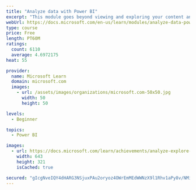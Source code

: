 ```yaml
---
title: "Analyze data with Power BI"
excerpt: "This module goes beyond viewing and exploring your content and explains how to interact with it by working with reports and dashboards to uncover and share new business insights."
webUrl: https://docs.microsoft.com/en-us/learn/modules/analyze-data-power-bi/
type: course
price: Free
length: PT60M
ratings:
  count: 6110
  average: 4.6972175
heat: 55

provider:
  name: Microsoft Learn
  domain: microsoft.com
  images:
    - url: /assets/images/organizations/microsoft.com-50x50.jpg
      width: 50
      height: 50

levels:
  - Beginner

topics:
  - Power BI

images:
  - url: https://docs.microsoft.com/learn/achievements/analyze-explore-data-power-bi-social.png
    width: 643
    height: 321
    isCached: true

secured: "gIcgNveIQY4dHARG3NSjuxPAu2oryoz4OWrEmMEdWWNzX9l1Rhv1aPy8v/NMi4ehMU0wasDr+5D38j6jyEVvPEATK3Gdxec72nE8+mlbAV/vKjUYHqEaKsfWFufC3dUnlMswyx7d4gEDDTuLpGoRA3cuLnSlHW0JQ6dlSkU3KGhCv62nXJxVVOJ5wzQlvzj+pdgqVWq4tePOaXWm1LRLaygtULZmXmhOcuu1UzIHMLU55wOqvlVDnyTbSOqltbmqHf6eF5Lt+vdMKGeEbV1DOlXyndldpqxBHG+BC6iB7fLdm5aguM4q1ADHjUAJEr9ss8Wo/6V3Pp/w9IZZsZkh72aCrqTQWOczzXLWEfzP8vAI2G8AgLnd1RHJX1ZpD7NeVVtP1ft/Zhe7+YGF6ZL6eOeoDlcpHMgtBtXE1Eg7/gU=;FGdWX1PrF0dOJjlGiGod6A=="
---
```


